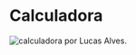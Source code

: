 # Calculadora

<img src="https://github.com/LucasAlv3s/Calculadora/assets/images/Calculadora.png" alt="calculadora por Lucas Alves." />